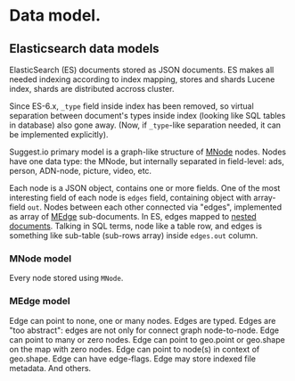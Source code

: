 # Data model.

## Elasticsearch data models
ElasticSearch (ES) documents stored as JSON documents. ES makes all needed indexing according to index mapping,
stores and shards Lucene index, shards are distributed accross cluster.

Since ES-6.x, `_type` field inside index has been removed, so virtual separation between document's types inside index
(looking like SQL tables in database) also gone away. (Now, if `_type`-like separation needed, it can be implemented explicitly).

Suggest.io primary model is a graph-like structure of [MNode](#mnode-model) nodes.
Nodes have one data type: the MNode, but internally separated in field-level: ads, person, ADN-node, picture, video, etc.

Each node is a JSON object, contains one or more fields.
One of the most interesting field of each node is `edges` field, containing object with array-field `out`.
Nodes between each other connected via "edges", implemented as array of [MEdge](#medge-model) sub-documents.
In ES, edges mapped to [nested documents](https://www.elastic.co/guide/en/elasticsearch/reference/current/nested.html).
Talking in SQL terms, node like a table row, and edges is something like sub-table (sub-rows array) inside `edges.out` column.


### MNode model
Every node stored using `MNode`.



### MEdge model

Edge can point to none, one or many nodes.
Edges are typed.
Edges are "too abstract": edges are not only for connect graph node-to-node.
Edge can point to many or zero nodes.
Edge can point to geo.point or geo.shape on the map with zero nodes.
Edge can point to node(s) in context of geo.shape.
Edge can have edge-flags.
Edge may store indexed file metadata.
And others.


